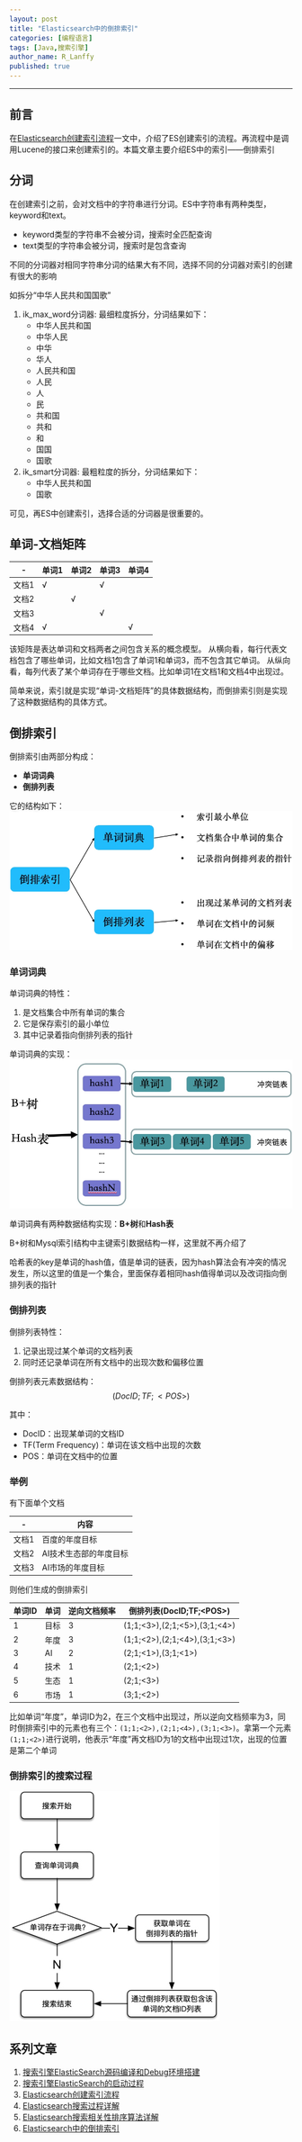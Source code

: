 ```yaml
---
layout: post
title: "Elasticsearch中的倒排索引"
categories: [编程语言]
tags: [Java,搜索引擎]
author_name: R_Lanffy
published: true
---
```

---

## 前言

在[Elasticsearch创建索引流程](https://lanffy.github.io/2019/04/16/How-Elasticsearch-Create-Index)一文中，介绍了ES创建索引的流程。再流程中是调用Lucene的接口来创建索引的。本篇文章主要介绍ES中的索引——倒排索引

## 分词

在创建索引之前，会对文档中的字符串进行分词。ES中字符串有两种类型，keyword和text。

* keyword类型的字符串不会被分词，搜索时全匹配查询
* text类型的字符串会被分词，搜索时是包含查询

不同的分词器对相同字符串分词的结果大有不同，选择不同的分词器对索引的创建有很大的影响

如拆分“中华人民共和国国歌”

1. ik_max_word分词器: 最细粒度拆分，分词结果如下：
    * 中华人民共和国
    * 中华人民
    * 中华
    * 华人
    * 人民共和国
    * 人民
    * 人
    * 民
    * 共和国
    * 共和
    * 和
    * 国国
    * 国歌
2. ik_smart分词器: 最粗粒度的拆分，分词结果如下：
    * 中华人民共和国
    * 国歌

可见，再ES中创建索引，选择合适的分词器是很重要的。

## 单词-文档矩阵

-|单词1|单词2|单词3|单词4
---|---|---|---|---
文档1|√||√|
文档2||√||
文档3|||√|
文档4|√|||√


该矩阵是表达单词和文档两者之间包含关系的概念模型。
从横向看，每行代表文档包含了哪些单词，比如文档1包含了单词1和单词3，而不包含其它单词。
从纵向看，每列代表了某个单词存在于哪些文档。比如单词1在文档1和文档4中出现过。

简单来说，索引就是实现“单词-文档矩阵”的具体数据结构，而倒排索引则是实现了这种数据结构的具体方式。

## 倒排索引

倒排索引由两部分构成：

* **单词词典**
* **倒排列表**

它的结构如下：
![-w462](/images/posts/2019/15574746644761.jpg)

### 单词词典
单词词典的特性：

1. 是文档集合中所有单词的集合
2. 它是保存索引的最小单位
3. 其中记录着指向倒排列表的指针

单词词典的实现：
![-w477](/images/posts/2019/15574747649420.jpg)

单词词典有两种数据结构实现：**B+树**和**Hash表**

B+树和Mysql索引结构中主键索引数据结构一样，这里就不再介绍了

哈希表的key是单词的hash值，值是单词的链表，因为hash算法会有冲突的情况发生，所以这里的值是一个集合，里面保存着相同hash值得单词以及改词指向倒排列表的指针

### 倒排列表

倒排列表特性：

1. 记录出现过某个单词的文档列表
2. 同时还记录单词在所有文档中的出现次数和偏移位置

倒排列表元素数据结构：$$(DocID;TF;<POS>)$$

其中：

* DocID：出现某单词的文档ID
* TF(Term Frequency)：单词在该文档中出现的次数
* POS：单词在文档中的位置

### 举例
有下面单个文档

-|内容
---|---
文档1|百度的年度目标
文档2|AI技术生态部的年度目标
文档3|AI市场的年度目标

则他们生成的倒排索引

单词ID|单词|逆向文档频率|倒排列表(DocID;TF;\<POS\>)
---|---|---|---
1|目标|3|(1;1;<3>),(2;1;<5>),(3;1;<4>)
2|年度|3|(1;1;<2>),(2;1;<4>),(3;1;<3>)
3|AI|2|(2;1;<1>),(3;1;<1>)
4|技术|1|(2;1;<2>)
5|生态|1|(2;1;<3>)
6|市场|1|(3;1;<2>)

比如单词“年度”，单词ID为2，在三个文档中出现过，所以逆向文档频率为3，同时倒排索引中的元素也有三个：``(1;1;<2>),(2;1;<4>),(3;1;<3>)``。拿第一个元素``(1;1;<2>)``进行说明，他表示“年度”再文档ID为1的文档中出现过1次，出现的位置是第二个单词

### 倒排索引的搜索过程

![](/images/posts/2019/15574751723905.jpg)


## 系列文章

1. [搜索引擎ElasticSearch源码编译和Debug环境搭建](https://lanffy.github.io/2019/04/08/Elasticsearch-Compile-Source-And-Debug)
2. [搜索引擎ElasticSearch的启动过程](https://lanffy.github.io/2019/04/09/ElasticSearch-Start-Up-Process)
3. [Elasticsearch创建索引流程](https://lanffy.github.io/2019/04/16/How-Elasticsearch-Create-Index)
4. [Elasticsearch搜索过程详解](https://lanffy.github.io/2019/04/30/ElasticSearch-Search-Process)
5. [Elasticsearch搜索相关性排序算法详解](https://lanffy.github.io/2019/05/08/Elasticsearch-Search-Score-Algorithm)
6. [Elasticsearch中的倒排索引](https://lanffy.github.io/2019/05/10/Inverted-Index-In-Elasticsearch)